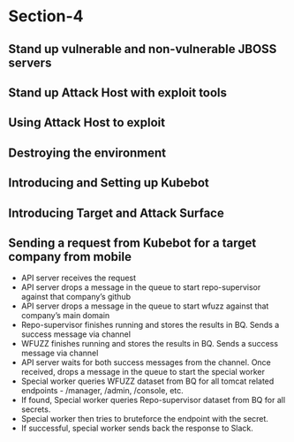 # Section-4

## Stand up vulnerable and non-vulnerable JBOSS servers

## Stand up Attack Host with exploit tools

## Using Attack Host to exploit

## Destroying the environment

## Introducing and Setting up Kubebot

## Introducing Target and Attack Surface

## Sending a request from Kubebot for a target company from mobile
* API server receives the request
* API server drops a message in the queue to start repo-supervisor against that company’s github
* API server drops a message in the queue to start wfuzz against that company’s main domain
* Repo-supervisor finishes running and stores the results in BQ. Sends a success message via channel
* WFUZZ finishes running and stores the results in BQ. Sends a success message via channel
* API server waits for both success messages from the channel. Once received, drops a message in the queue to start the special worker
* Special worker queries WFUZZ dataset from BQ for all tomcat related endpoints - /manager, /admin, /console, etc.
* If found, Special worker queries Repo-supervisor dataset from BQ for all secrets.
* Special worker then tries to bruteforce the endpoint with the secret.
* If successful, special worker sends back the response to Slack.

